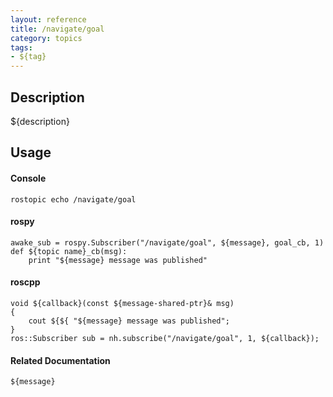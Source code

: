 ```yaml
---
layout: reference
title: /navigate/goal
category: topics
tags: 
- ${tag}
---
```


## Description
${description}

## Usage
#### Console
```
rostopic echo /navigate/goal
```

#### rospy
```
awake_sub = rospy.Subscriber("/navigate/goal", ${message}, goal_cb, 1)
def ${topic name}_cb(msg):
    print "${message} message was published"
```

#### roscpp
```
void ${callback}(const ${message-shared-ptr}& msg)
{
    cout ${${ "${message} message was published";
}
ros::Subscriber sub = nh.subscribe("/navigate/goal", 1, ${callback});
```

#### Related Documentation
``${message}``